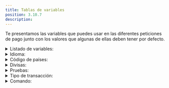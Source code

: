 ```yaml
---
title: Tablas de variables
position: 3.10.7
description:
---
```


Te presentamos las variables que puedes usar en las diferentes peticiones de pago junto con los valores que algunas de ellas deben tener por defecto.

<details>
  <summary>Listado de variables:</summary>
    <table>
      <thead>
        <tr>
          <th>Variable</th>
          <th>Formato</th>
          <th>Tamaño</th>
          <th>Descripción</th>
          <th>¿Obligatorio?</th>
        </tr>
      </thead>
      <tbody>
        <tr>
          <td>language</td>
          <td>Alfanúmerico</td>
          <td>2</td>
          <td>El lenguaje usado en la petición. Usando para los mensajes de error del sistema, puede ser <i>es</i>, <i>en</i> o <i>pt</i>.</td>
          <td>Sí</td>
        </tr>
        <tr>
          <td>command</td>
          <td>Alfanumérico</td>
          <td></td>
          <td>Define el envio de la petición a PayU. Usar: <i>SUBMIT_TRANSACTION</i>.</td>
          <td></td>
        </tr>
        <tr>
          <td>test / isTest</td>
          <td>Booleano</td>
          <td></td>
          <td><i>true</i> si se trata de una petición de prueba, <i>false</i> de lo contrario.</td>
          <td></td>
        </tr>
        <tr>
          <td>apiLogin</td>
          <td>Alfanumérico</td>
          <td></td>
          <td>El usuario o login suministrado por PayU.</td>
          <td></td>
        </tr>
        <tr>
          <td>apiKey</td>
          <td>Alfanumérico</td>
          <td></td>
          <td>La clave o contraseña suministrada por PayU.</td>
          <td></td>
        </tr>
        <tr>
          <td>accountId</td>
          <td>Numérico</td>
          <td></td>
          <td>El identificador de la cuenta.</td>
          <td></td>
        </tr>
        <tr>
          <td>referenceCode</td>
          <td>Alfanumérico</td>
          <td></td>
          <td>El código de referencia de la orden. Representa el identificador de la transacción en el sistema del comercio. Debe ser único para cada transacción enviada a PayU.</td>
          <td></td>
        </tr>
        <tr>
          <td>description</td>
          <td>Alfanumérico</td>
          <td></td>
          <td>La descripción de la orden.</td>
          <td></td>
        </tr>
        <tr>
          <td>language</td>
          <td>Alfanumérico</td>
          <td></td>
          <td>El idioma usado en los correos electrónicos que se envían el comprador y vendedor, puede ser <i>es</i>, <i>en</i> o <i>pt</i>.</td>
          <td></td>
        </tr>
        <tr>
          <td>notifyUrl</td>
          <td>Alfanumérico</td>
          <td></td>
          <td>La URL usada como página de confirmación</td>
          <td></td>
        </tr>
        <tr>
          <td>partnerId</td>
          <td>Alfanumérico</td>
          <td></td>
          <td>ID de aliado dentro de PayU.</td>
          <td></td>
        </tr>
        <tr>
          <td>signature</td>
          <td>Alfanumérico</td>
          <td></td>
          <td></td>
          <td></td>
        </tr>
        <tr>
          <td>shippingAddress.street1</td>
          <td>Alfanumérico</td>
          <td></td>
          <td>Primera línea de la dirección de envío.</td>
          <td></td>
        </tr>
        <tr>
          <td>shippingAddress.street2</td>
          <td>Alfanumérico</td>
          <td></td>
          <td>Segunda línea de la dirección de envío.</td>
          <td></td>
        </tr>
        <tr>
          <td>shippingAddress.city</td>
          <td>Alfanumérico</td>
          <td></td>
          <td>Ciudad de la dirección de envío.</td>
          <td></td>
        </tr>
        <tr>
          <td>shippingAddress.state</td>
          <td>Alfanumérico</td>
          <td></td>
          <td>Estado o departamento de la dirección de envío.</td>
          <td></td>
        </tr>
        <tr>
          <td>shippingAddress.country</td>
          <td>Alfanumérico</td>
          <td></td>
          <td>País de la dirección de envío en formato ISO 3166 Código Alpha 2.</td>
          <td></td>
        </tr>
        <tr>
          <td>shippingAddress.postalCode</td>
          <td>Alfanumérico</td>
          <td></td>
          <td>Código postal de la dirección de envío.</td>
          <td></td>
        </tr>
        <tr>
          <td>shippingAddress.phone</td>
          <td>Alfanumérico</td>
          <td></td>
          <td>Teléfono asociado a la dirección de envío.</td>
          <td></td>
        </tr>
        <tr>
          <td>merchantBuyerId</td>
          <td>Alfanumérico</td>
          <td></td>
          <td>Identificador del comprador en el sistema del comercio.</td>
          <td></td>
        </tr>
        <tr>
          <td>buyer.fullName</td>
          <td>Alfanumérico</td>
          <td></td>
          <td>Nombres completos del comprador.</td>
          <td></td>
        </tr>
        <tr>
          <td>buyer.emailAddress</td>
          <td>Alfanumérico</td>
          <td></td>
          <td>Correo electrónico del comprador.</td>
          <td></td>
        </tr>
        <tr>
          <td>buyer.contactPhone</td>
          <td>Alfanumérico</td>
          <td></td>
          <td>Teléfono de contacto del comprador.</td>
          <td></td>
        </tr>
        <tr>
          <td>buyer.dniNumber</td>
          <td>Alfanumérico</td>
          <td></td>
          <td>Número de identificación del comprador.</td>
          <td></td>
        </tr>
        <tr>
          <td>buyer.shippingAddress.street1</td>
          <td>Alfanumérico</td>
          <td></td>
          <td>Primera línea de la dirección de envío.</td>
          <td></td>
        </tr>
        <tr>
          <td>buyer.shippingAddress.street2</td>
          <td>Alfanumérico</td>
          <td></td>
          <td>Segunda línea de la dirección de envío.</td>
          <td></td>
        </tr>
        <tr>
          <td>buyer.shippingAddress.city</td>
          <td>Alfanumérico</td>
          <td></td>
          <td>Ciudad de la dirección de envío.</td>
          <td></td>
        </tr>
        <tr>
          <td>buyer.shippingAddress.state</td>
          <td>Alfanumérico</td>
          <td></td>
          <td>Estado o departamento de la dirección de envío.</td>
          <td></td>
        </tr>
        <tr>
          <td>buyer.shippingAddress.country</td>
          <td>Alfanumérico</td>
          <td></td>
          <td>País de la dirección de envío en formato ISO 3166 Código Alpha 2.</td>
          <td></td>
        </tr>
        <tr>
          <td>buyer.shippingAddress.postalCode</td>
          <td>Numérico</td>
          <td></td>
          <td>Código postal de la dirección de envío.</td>
          <td></td>
        </tr>
        <tr>
          <td>buyer.shippingAddress.phone</td>
          <td>Numérico</td>
          <td></td>
          <td>Teléfono asociado a la dirección de envío.</td>
          <td></td>
        </tr>
        <tr>
          <td>value</td>
          <td>Numérico</td>
          <td></td>
          <td>Es el monto total de la transacción, puede incluir dos decimales.</td>
          <td></td>
        </tr>
        <tr>
          <td>currency</td>
          <td>Alfanumérico</td>
          <td></td>
          <td>El código ISO de la moneda asociada al monto.</td>
          <td></td>
        </tr>
        <tr>
          <td>creditCard.number</td>
          <td>Numérico</td>
          <td></td>
          <td>El número de la tarjeta de crédito.</td>
          <td></td>
        </tr>
        <tr>
          <td>creditCard.securityCode</td>
          <td>Numérico</td>
          <td></td>
          <td>El código de seguridad de la tarjeta de crédito.</td>
          <td></td>
        </tr>
        <tr>
          <td>creditCard.expirationDate</td>
          <td>Alfanumérico</td>
          <td></td>
          <td>La fecha de expiración de la tarjeta de crédito. Formato YYYY/MM.</td>
          <td></td>
        </tr>
        <tr>
          <td>creditCard.name</td>
          <td>Alfanumérico</td>
          <td></td>
          <td>El nombre que aparece en la tarjeta de crédito.</td>
          <td></td>
        </tr>
        <tr>
          <td>creditCard.processWithoutCvv2</td>
          <td>Booleano</td>
          <td></td>
          <td>Permite procesar transacciones de tarjeta de crédito sin incluir el código de seguridad CVV2</td>
          <td></td>
        </tr>
        <tr>
          <td>payer.emailAddress</td>
          <td>Alfanumérico</td>
          <td></td>
          <td>Correo electrónico del pagador.</td>
          <td></td>
        </tr>
        <tr>
          <td>payer.merchantPayerId</td>
          <td>Alfanumérico</td>
          <td></td>
          <td>Identificador del pagador en el sistema del comercio.</td>
          <td></td>
        </tr>
        <tr>
          <td>payer.fullName</td>
          <td>Alfanumérico</td>
          <td></td>
          <td>El nombre completo del pagador, debe corresponder con el nombre enviado en el paramétro creditCard.name</td>
          <td></td>
        </tr>
        <tr>
          <td>payer.dniNumber</td>
          <td>Alfanumérico</td>
          <td></td>
          <td>ipo de documento del pagador.</td>
          <td></td>
        </tr>
        <tr>
          <td>payer.billingAddress.street1</td>
          <td>Alfanumérico</td>
          <td></td>
          <td>Primera línea de la dirección de facturación.</td>
          <td></td>
        </tr>
        <tr>
          <td>payer.billingAddress.street2</td>
          <td>Alfanumérico</td>
          <td></td>
          <td>Segunda línea de la dirección de facturación.</td>
          <td></td>
        </tr>
        <tr>
          <td>payer.billingAddress.city</td>
          <td>Alfanumérico</td>
          <td></td>
          <td>Ciudad de la dirección de facturación.</td>
          <td></td>
        </tr>
        <tr>
          <td>payer.billingAddress.state</td>
          <td>Alfanumérico</td>
          <td></td>
          <td>Estado o departamento de la dirección de facturación.</td>
          <td></td>
        </tr>
        <tr>
          <td>payer.billingAddress.country</td>
          <td>Alfanumérico</td>
          <td></td>
          <td>País de la dirección de facturación en formato ISO 3166 Código Alpha 2.</td>
          <td></td>
        </tr>
        <tr>
          <td>payer.billingAddress.postalCode</td>
          <td>Alfanumérico</td>
          <td></td>
          <td>Código postal de la dirección de facturación.</td>
          <td></td>
        </tr>
        <tr>
          <td>payer.billingAddress.phone</td>
          <td>Alfanumérico</td>
          <td></td>
          <td>Teléfono asociado a la dirección de facturación.</td>
          <td></td>
        </tr>
        <tr>
          <td>payer.billingAddress.contactPhone</td>
          <td>Alfanumérico</td>
          <td></td>
          <td>Teléfono de contacto del pagador.</td>
          <td></td>
        </tr>
        <tr>
          <td>type</td>
          <td>Alfanumérico</td>
          <td></td>
          <td>El tipo de transacción que se quiere realizar. Puede ser: <i>AUTHORIZATION</i>, <i>CAPTURE</i> o <i>AUTHORIZATION_AND_CAPTURE</i> </td>
          <td></td>
        </tr>
        <tr>
          <td>paymentMethod</td>
          <td>Alfanumérico</td>
          <td></td>
          <td>El medio de pago a utilizar.</td>
          <td></td>
        </tr>
        <tr>
          <td>paymentCountry</td>
          <td>Alfanumérico</td>
          <td></td>
          <td>El país donde se procesa el pago. Usar: <i>AR</i></td>
          <td></td>
        </tr>
        <tr>
          <td>deviceSessionId</td>
          <td>Alfanumérico</td>
          <td></td>
          <td>El identificador de la sesión del dispositivo desde donde se realiza la transacción.</td>
          <td></td>
        </tr>
        <tr>
          <td>ipAddress</td>
          <td>Alfanumérico</td>
          <td></td>
          <td>La dirección IP del dispositivo desde donde se realiza la transacción.</td>
          <td></td>
        </tr>
        <tr>
          <td>cookie</td>
          <td>Alfanumérico</td>
          <td></td>
          <td>La cookie almacenada en el dispositivo desde donde se realiza la transacción.</td>
          <td></td>
        </tr>
        <tr>
          <td>userAgent</td>
          <td>Alfanumérico</td>
          <td></td>
          <td>El user agent del navegador desde donde se realiza la transacción.</td>
          <td></td>
        </tr>
        <tr>
          <td>extraParameters</td>
          <td>Alfanumérico</td>
          <td></td>
          <td>Los parámetros o datos adicionales asociados a una transacción.</td>
          <td></td>
        </tr>
        <tr>
          <td>expirationDate</td>
          <td>Alfanumérico</td>
          <td></td>
          <td>Define la fecha de expiración para los cupones de pago en efectivo. Formato: aaaa-mm-ddTHH:mm:ss</td>
          <td></td>
        </tr>
      </tbody>
    </table>
</details>

<details>
  <summary>Idioma:</summary>
    <table>
      <thead>
        <tr>
          <th>Idoma</th>
          <th>Código</th>
          <th colspan="2" style="text-align:center;">Variables</th>
        </tr>
        <tr>
          <th></th>
          <th></th>
          <th>API</th>
          <th>SDK</th>
        </tr>
      </thead>
      <tbody>
        <tr>
          <td>Español</td>
          <td>es</td>
          <td rowspan="3">language<br><br>transaction.language</td>
          <td rowspan="3">LANGUAGE</td>
        </tr>
        <tr>
          <td>Inglés</td>
          <td>en</td>
        </tr>
        <tr>
          <td>Portugués</td>
          <td>pt</td>
        </tr>
      </tbody>
    </table>
</details>

<details>
  <summary>Código de países:</summary>
    <table>
      <thead>
        <tr>
          <th>País</th>
          <th>Código ISO</th>
          <th colspan="2" style="text-align:center;">Variables</th>
        </tr>
        <tr>
          <th></th>
          <th></th>
          <th>API</th>
          <th>SDK</th>
        </tr>
      </thead>
      <tbody>
        <tr>
          <td>Argentina</td>
          <td>AR</td>
          <td rowspan="7">buyer.shippingAddress.country<br><br>payer.billingAddress.country<br><br>shippingAddress.country</td>
          <td rowspan="7">COUNTRY<br><br>BUYER_COUNTRY<br><br>PAYER_COUNTRY</td>
        </tr>
        <tr>
          <td>Brasil</td>
          <td>BR</td>
        </tr>
        <tr>
          <td>Chile</td>
          <td>CH</td>
        </tr>
        <tr>
          <td>Colombia</td>
          <td>CO</td>
        </tr>
        <tr>
          <td>México</td>
          <td>MX</td>
        </tr>
        <tr>
          <td>Pánama</td>
          <td>PA</td>
        </tr>
        <tr>
          <td>Perú</td>
          <td>PE</td>
        </tr>
      </tbody>
    </table>
</details>

<details>
  <summary>Divisas:</summary>
    <table>
      <thead>
        <tr>
          <th>Divisa</th>
          <th>Código ISO</th>
          <th colspan="2" style="text-align:center;">Variables</th>
        </tr>
        <tr>
          <th></th>
          <th></th>
          <th>API</th>
          <th>SDK</th>
        </tr>
      </thead>
      <tbody>
        <tr>
          <td>Peso Argentino</td>
          <td>ARS</td>
          <td rowspan="7">currency</td>
          <td rowspan="7">CURRENCY</td>
        </tr>
        <tr>
          <td>Real Brasileño</td>
          <td>BRS</td>
        </tr>
        <tr>
          <td>Peso Chileno</td>
          <td>CLP</td>
        </tr>
        <tr>
          <td>Peso Colombiano</td>
          <td>COP</td>
        </tr>
        <tr>
          <td>Peso Mexicano</td>
          <td>MXN</td>
        </tr>
        <tr>
          <td>Nuevo Sol Peruano</td>
          <td>PEN</td>
        </tr>
        <tr>
          <td>Dólar Estadounidense</td>
          <td>USD</td>
        </tr>
      </tbody>
    </table>
</details>

<details>
  <summary>Pruebas:</summary>
    <table>
      <thead>
        <tr>
          <th>Descripción</th>
          <th>Código</th>
          <th colspan="2" style="text-align:center;">Variables</th>
        </tr>
        <tr>
          <th></th>
          <th></th>
          <th>API</th>
          <th>SDK</th>
        </tr>
      </thead>
      <tbody>
        <tr>
          <td>Para ejecución de pruebas</td>
          <td>true</td>
          <td rowspan="2">test (json)<br>isTest (xml)</td>
          <td rowspan="2">isTest</td>
        </tr>
        <tr>
          <td>En producción</td>
          <td>false</td>
        </tr>
      </tbody>
    </table>
</details>

<details>
  <summary>Tipo de transacción:</summary>
    <table>
      <thead>
        <tr>
          <th>Descripción</th>
          <th colspan="2" style="text-align:center;">Código</th>
          <th colspan="2" style="text-align:center;">Variable</th>
        </tr>
        <tr>
          <th></th>
          <th>API</th>
          <th>SDK</th>
          <th>API</th>
          <th>SDK</th>
        </tr>
      </thead>
      <tbody>
        <tr>
          <td>Autorización</td>
          <td>AUTHORIZATION</td>
          <td>doAuthorization</td>
          <td rowspan="3">type</td>
          <td rowspan="3">Se define al final de la petición como solicitud de respuesta</td>
        </tr>
        <tr>
          <td>Captura</td>
          <td>CAPTURE</td>
          <td>doCapture</td>
        </tr>
        <tr>
          <td>Autorización y Captura</td>
          <td>AUTHORIZATION_AND_CAPTURE</td>
          <td>doAuthorizationAndCapture</td>
        </tr>
      </tbody>
    </table>
</details>

<details>
  <summary>Comando:</summary>
    <table>
      <thead>
        <tr>
          <th>Descripción</th>
          <th colspan="2" style="text-align:center;">Código</th>
          <th colspan="2" style="text-align:center;">Variables</th>
        </tr>
        <tr>
          <th></th>
          <th>API</th>
          <th>SDK</th>
          <th>API</th>
          <th>SDK</th>
        </tr>
      </thead>
      <tbody>
        <tr>
          <td></td>
          <td>SUBMIT_TRANSACTION</td>
          <td></td>
          <td rowspan="7">command</td>
          <td rowspan="7">No aplica</td>
        </tr>
        <tr>
          <td></td>
          <td>PING</td>
          <td>doPing</td>
        </tr>
        <tr>
          <td></td>
          <td>GET_PAYMENT_METHODS</td>
          <td>getPaymentMethods</td>
        </tr>
        <tr>
          <td></td>
          <td>GET_BANKS_LIST</td>
          <td>getPSEBanks</td>
        </tr>
        <tr>
          <td></td>
          <td>ORDER_DETAIL</td>
          <td>getOrderDetail</td>
        </tr>
        <tr>
          <td></td>
          <td>ORDER_DETAIL_BY_REFERENCE_CODE</td>
          <td>getOrderDetailByReferenceCode</td>
        </tr>
        <tr>
          <td></td>
          <td>TRANSACTION_RESPONSE_DETAIL</td>
          <td>getTransactionResponse</td>
        </tr>
      </tbody>
    </table>
</details>

